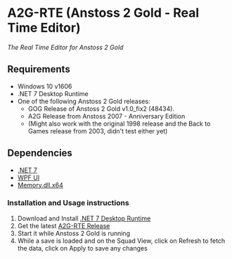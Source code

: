 # A2G-RTE (Anstoss 2 Gold - Real Time Editor)
*The Real Time Editor for Anstoss 2 Gold*

## Requirements
- Windows 10 v1606
- .NET 7 Desktop Runtime
- One of the following Anstoss 2 Gold releases:
  - GOG Release of Anstoss 2 Gold v1.0_fix2 (48434).
  - A2G Release from Anstoss 2007 - Anniversary Edition
  - (Might also work with the original 1998 release and the Back to Games release from 2003, didn't test either yet)

## Dependencies
- [.NET 7](https://github.com/dotnet/core/blob/main/release-notes/7.0/README.md)
- [WPF UI](https://github.com/lepoco/wpfui)
- [Memory.dll.x64](https://github.com/erfg12/memory.dll)

### Installation and Usage instructions
1. Download and Install  [.NET 7 Desktop Runtime](https://dotnet.microsoft.com/en-us/download/dotnet/thank-you/runtime-desktop-7.0.10-windows-x64-installer)
2. Get the latest [A2G-RTE Release](https://github.com/strajk-/A2G-RTE/releases/latest)
3. Start it while Anstoss 2 Gold is running
4. While a save is loaded and on the Squad View, click on Refresh to fetch the data, click on Apply to save any changes
